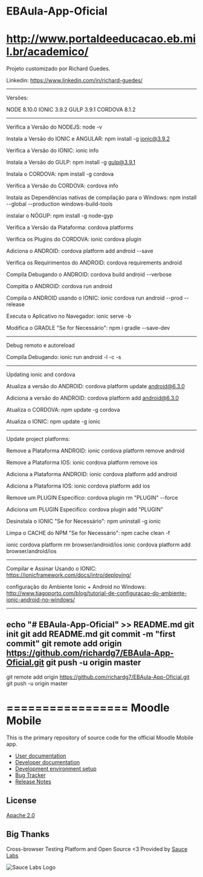 # EBAula-App-Oficial
http://www.portaldeeducacao.eb.mil.br/academico/
=================

Projeto customizado por Richard Guedes.

Linkedin: https://www.linkedin.com/in/richard-guedes/

--------------

Versões: 

NODE 8.10.0
IONIC 3.9.2
GULP 3.9.1
CORDOVA 8.1.2

--------------

Verifica a Versão do NODEJS: node -v

Instala a Versão do IONIC e ANGULAR: npm install -g ionic@3.9.2

Verifica a Versão do IONIC: ionic info

Instala a Versão do GULP: npm install -g gulp@3.9.1

Instala o CORDOVA: npm install -g cordova

Verifica a Versão do CORDOVA: cordova info

Instala as Dependências nativas de compilação para o Windows: npm install --global --production windows-build-tools

instalar o NÓGUP: npm install -g node-gyp

Verifica a Versão da Plataforma: cordova platforms

Verifica os Plugins do CORDOVA: ionic cordova plugin

Adiciona o ANDROID: cordova platform add android --save

Verifica os Requirimentos do ANDROID: cordova requirements android

Compila Debugando o ANDROID: cordova build android --verbose

Compitla o ANDROID: cordova run android 

Compila o ANDROID usando o IONIC: ionic cordova run android --prod --release

Executa o Aplicativo no Navegador: ionic serve -b

Modifica o GRADLE "Se for Necessário": npm i gradle --save-dev

------

Debug remoto e autoreload

Compila Debugando: ionic run android -l -c -s

------

Updating ionic and cordova

Atualiza a versão do ANDROID: cordova platform update android@6.3.0

Adiciona a versão do ANDROID: cordova platform add android@6.3.0

Atualiza o CORDOVA: npm update -g cordova

Atualiza o IONIC: npm update -g ionic

------

Update project platforms:

Remove a Plataforma ANDROID: ionic cordova platform remove android

Remove a Plataforma IOS: ionic cordova platform remove ios

Adiciona a Plataforma ANDROID: ionic cordova platform add android

Adiciona a Plataforma IOS: ionic cordova platform add ios

Remove um PLUGIN Especifico: cordova plugin rm "PLUGIN" --force

Adiciona um PLUGIN Especifico: cordova plugin add "PLUGIN"

Desinstala o IONIC "Se for Necessário": npm uninstall -g ionic

Limpa o CACHE do NPM "Se for Necessário": npm cache clean -f

ionic cordova platform rm browser/android/ios
ionic cordova platform add browser/android/ios

--------------

Compilar e Assinar Usando o IONIC: https://ionicframework.com/docs/intro/deploying/

configuração do Ambiente Ionic + Android no Windows: http://www.tiagoporto.com/blog/tutorial-de-configuracao-do-ambiente-ionic-android-no-windows/

--------------
echo "# EBAula-App-Oficial" >> README.md
git init
git add README.md
git commit -m "first commit"
git remote add origin https://github.com/richardg7/EBAula-App-Oficial.git
git push -u origin master
--------------
git remote add origin https://github.com/richardg7/EBAula-App-Oficial.git
git push -u origin master

=================
Moodle Mobile
=================

This is the primary repository of source code for the official Moodle Mobile app.

* [User documentation](http://docs.moodle.org/en/Moodle_Mobile)
* [Developer documentation](http://docs.moodle.org/dev/Moodle_Mobile)
* [Development environment setup](http://docs.moodle.org/dev/Setting_up_your_development_environment_for_Moodle_Mobile_2)
* [Bug Tracker](https://tracker.moodle.org/browse/MOBILE)
* [Release Notes](http://docs.moodle.org/dev/Moodle_Mobile_Release_Notes)

License
-------

[Apache 2.0](http://www.apache.org/licenses/LICENSE-2.0)

Big Thanks
-----------

Cross-browser Testing Platform and Open Source <3 Provided by [Sauce Labs](https://saucelabs.com)

![Sauce Labs Logo](https://user-images.githubusercontent.com/557037/43443976-d88d5a78-94a2-11e8-8915-9f06521423dd.png)